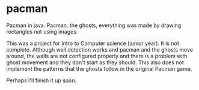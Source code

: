 pacman
======

Pacman in java. Pacman, the ghosts, everything was made by drawing rectangles not using images.

This was a project for Intro to Computer science (junior year). It is not complete. Although
wall detection works and pacman and the ghosts move around, the walls are not configured
properly and there is a problem with ghost movement and they don't start as they should.
This also does not implement the patterns that the ghosts follow in the original Pacman
game.

Perhaps I'll finish it up soon.
